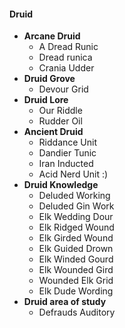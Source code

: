 #### Druid
+ **Arcane Druid**
   + A Dread Runic
   + Dread runica
   + Crania Udder
+ **Druid Grove**
  + Devour Grid
+ **Druid Lore**
  + Our Riddle
  + Rudder Oil
+ **Ancient Druid**
  + Riddance Unit
  + Dandier Tunic
  + Iran Inducted
  + Acid Nerd Unit :)
+ **Druid Knowledge**
  + Deluded Working
  + Deluded Gin Work
  + Elk Wedding Dour
  + Elk Ridged Wound
  + Elk Girded Wound
  + Elk Guided Drown
  + Elk Winded Gourd
  + Elk Wounded Gird
  + Wounded Elk Grid
  + Elk Dude Wording
+ **Druid area of study**
  + Defrauds Auditory
